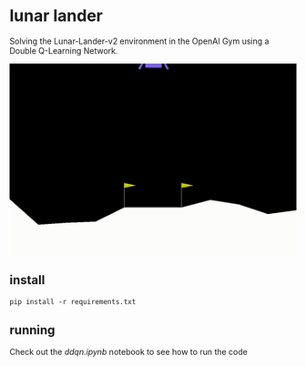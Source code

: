 # lunar lander
Solving the Lunar-Lander-v2 environment in the OpenAI Gym using a Double
Q-Learning Network.

![LunarLander Success](imgs/lunarlander.gif)

## install
```
pip install -r requirements.txt
```

## running
Check out the *ddqn.ipynb* notebook to see how to run the code
